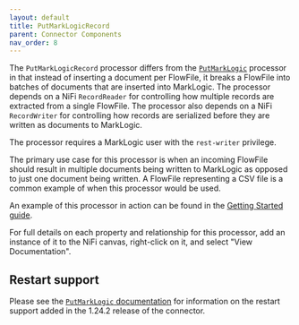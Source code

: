 ```yaml
---
layout: default
title: PutMarkLogicRecord
parent: Connector Components
nav_order: 8
---
```


The `PutMarkLogicRecord` processor differs from the [`PutMarkLogic`](put.md) processor in that instead of inserting 
a document per FlowFile, it breaks a FlowFile into batches of documents that are inserted into MarkLogic. The 
processor depends on a NiFi `RecordReader` for controlling how multiple records are extracted from a single 
FlowFile. The processor also depends on a NiFi `RecordWriter` for controlling how records are serialized before they 
are written as documents to MarkLogic.

The processor requires a MarkLogic user with the `rest-writer` privilege.

The primary use case for this processor is when an incoming FlowFile should result in multiple documents being 
written to MarkLogic as opposed to just one document being written. A FlowFile representing a CSV file is a common 
example of when this processor would be used. 

An example of this processor in action can be found in the [Getting Started guide](../getting-started.md).

For full details on each property and relationship for this processor, add an instance of it to the NiFi canvas,
right-click on it, and select "View Documentation".

## Restart support

Please see the [`PutMarkLogic` documentation](put.md) for information on the restart support added in the 
1.24.2 release of the connector.
